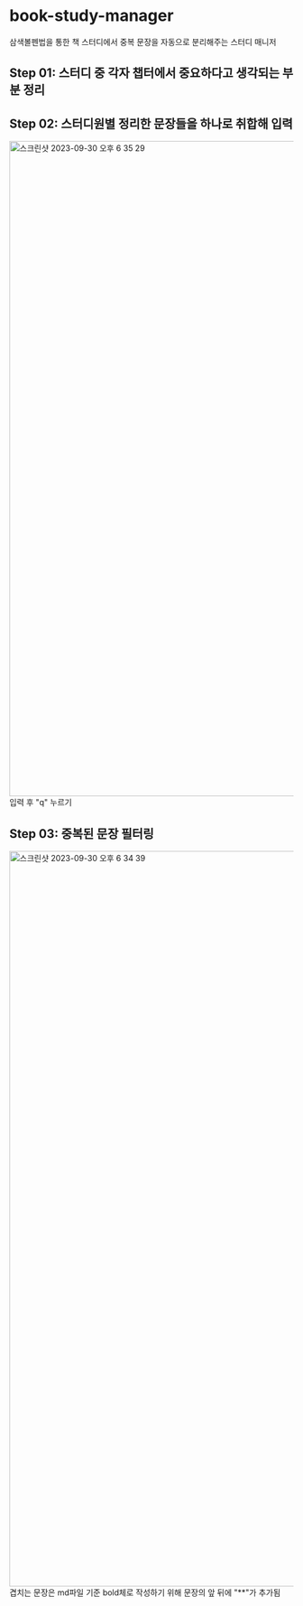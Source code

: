 # book-study-manager
삼색볼펜법을 통한 책 스터디에서 중복 문장을 자동으로 분리해주는 스터디 매니저

## Step 01: 스터디 중 각자 챕터에서 중요하다고 생각되는 부분 정리
## Step 02: 스터디원별 정리한 문장들을 하나로 취합해 입력
<img width="1160" alt="스크린샷 2023-09-30 오후 6 35 29" src="https://github.com/Gopistol/book-study-manager/assets/104254012/8f5c1ac7-ae28-4f07-b856-206ac7d18f73">
입력 후 "q" 누르기

## Step 03: 중복된 문장 필터링

<img width="1302" alt="스크린샷 2023-09-30 오후 6 34 39" src="https://github.com/Gopistol/book-study-manager/assets/104254012/bfd31007-b6e0-44ec-82c2-498ca00d8b55">
겹치는 문장은 md파일 기준 bold체로 작성하기 위해 문장의 앞 뒤에 "**"가 추가됨
